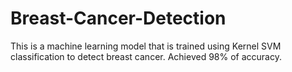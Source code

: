 # Breast-Cancer-Detection
This is a machine learning model that is trained using Kernel SVM classification to detect breast cancer.
Achieved 98% of accuracy.
